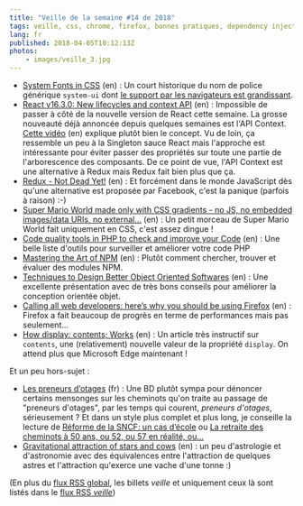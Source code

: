 ```yaml
---
title: "Veille de la semaine #14 de 2018"
tags: veille, css, chrome, firefox, bonnes pratiques, dependency injection, php, solid, javascript, node.js, npm, react, redux
lang: fr
published: 2018-04-05T10:12:13Z
photos:
    - images/veille_3.jpg
---
```

* [System Fonts in CSS](https://furbo.org/2018/03/28/system-fonts-in-css/) (en)&nbsp;: Un court historique du nom de police générique `system-ui` dont [le support par les navigateurs est grandissant](https://caniuse.com/#search=system-ui).
* [React v16.3.0: New lifecycles and context API](https://reactjs.org/blog/2018/03/29/react-v-16-3.html) (en)&nbsp;: Impossible de passer à côté de la nouvelle version de React cette semaine. La grosse nouveauté déjà annoncée depuis quelques semaines est l'API Context. [Cette vidéo](http://wesbos.com/react-context/) (en) explique plutôt bien le concept. Vu de loin, ça ressemble un peu à la Singleton sauce React mais l'approche est intéressante pour éviter passer des propriétés sur toute une partie de l'arborescence des composants. De ce point de vue, l'API Context est une alternative à Redux mais Redux fait bien plus que ça.
* [Redux - Not Dead Yet!](http://blog.isquaredsoftware.com/2018/03/redux-not-dead-yet/) (en)&nbsp;: Et forcément dans le monde JavaScript dès qu'une alternative est proposée par Facebook, c'est la panique (parfois à raison) :-)
* [Super Mario World made only with CSS gradients - no JS, no embedded images/data URIs, no external…](https://medium.com/@alcidesqueiroz/super-mario-world-in-css-100-css-no-javascript-no-embedded-images-data-uris-no-external-e43dc0c2b1f4) (en)&nbsp;: Un petit morceau de Super Mario World fait uniquement en CSS, c'est assez dingue !
* [Code quality tools in PHP to check and improve your Code](http://web-techno.net/code-quality-check-tools-php/) (en)&nbsp;: Une belle liste d'outils pour surveiller et améliorer votre code PHP
* [Mastering the Art of NPM](https://hackernoon.com/mastering-the-art-of-npm-ca06357150cb) (en)&nbsp;: Plutôt comment chercher, trouver et évaluer des modules NPM.
* [Techniques to Design Better Object Oriented Softwares](https://speakerdeck.com/hhamon/techniques-to-design-better-object-oriented-softwares) (en)&nbsp;: Une excellente présentation avec de très bons conseils pour améliorer la conception orientée objet.
* [Calling all web developers: here’s why you should be using Firefox](https://www.jotform.com/blog/389-Calling-all-web-developers-here-s-why-you-should-be-using-Firefox) (en)&nbsp;: Firefox a fait beaucoup de progrès en terme de performances mais pas seulement…
* [How display: contents; Works](https://bitsofco.de/how-display-contents-works/) (en)&nbsp;: Un article très instructif sur `contents`, une (relativement) nouvelle valeur de la propriété `display`. On attend plus que Microsoft Edge maintenant !

Et un peu hors-sujet&nbsp;:

* [Les preneurs d’otages](https://emmaclit.com/2018/03/19/les-preneurs-dotages/) (fr)&nbsp;: Une BD plutôt sympa pour dénoncer certains mensonges sur les cheminots qu'on traite au passage de &quot;preneurs d'otages&quot;, par les temps qui courent, *preneurs d'otages*, sérieusement ? Et dans un style plus complet et plus long, je conseille la lecture de [Réforme de la SNCF: un cas d’école](http://www.politicoboy.fr/emmanuel-macron/reforme-sncf-un-cas-decole/) ou [La retraite des cheminots à 50 ans, ou 52, ou 57 en réalité, ou…](https://n.survol.fr/n/la-retraite-des-cheminots-a-50-ans-ou-52-ou-57-en-realite-ou)
* [Gravitational attraction of stars and cows](https://www.johndcook.com/blog/2018/03/28/cow-astrology/) (en)&nbsp;: un peu d'astrologie et d'astronomie avec des équivalences entre l'attraction de quelques astres et l'attraction qu'exerce une vache d'une tonne :)

(En plus du [flux RSS global](/rss.xml), les billets *veille*
et uniquement ceux là sont listés dans le [flux RSS *veille*](/rss/veille.xml))
